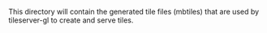This directory will contain the generated tile files (mbtiles) that are used by tileserver-gl to create and serve tiles.
